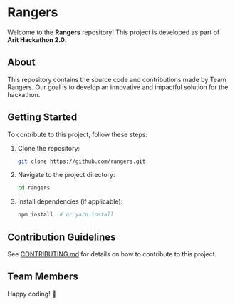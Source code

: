 # Rangers

Welcome to the **Rangers** repository! This project is developed as part of **Arit Hackathon 2.0**.

## About

This repository contains the source code and contributions made by Team Rangers. Our goal is to develop an innovative and impactful solution for the hackathon.

## Getting Started

To contribute to this project, follow these steps:

1. Clone the repository:
   ```sh
   git clone https://github.com/rangers.git
   ```
2. Navigate to the project directory:
   ```sh
   cd rangers
   ```
3. Install dependencies (if applicable):
   ```sh
   npm install  # or yarn install
   ```

## Contribution Guidelines

See [CONTRIBUTING.md](./CONTRIBUTING.md) for details on how to contribute to this project.

## Team Members

<!-- - Member 1
- Michael Muliro
- Member 3
- Member 4 -->

Happy coding! 🚀
